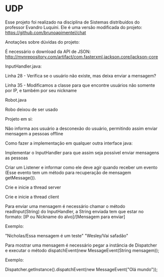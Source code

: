 # UDP

Esse projeto foi realizado na disciplina de Sistemas distribuídos do professor Evandro Luquini. Ele é uma versão modificada do projeto: https://github.com/brunoapimentel/chat

Anotações sobre dúvidas do projeto:

É necessário o download da API de JSON: http://mvnrepository.com/artifact/com.fasterxml.jackson.core/jackson-core

InputHandler.java:

Linha 28 - Verifica se o usuário não existe, mas deixa enviar a mensagem?

Linha 35 - Modificamos a classe para que encontre usuários não somente por IP, e também por seu nickname

Robot.java

Robo deixou de ser usado

Projeto em si:

Não informa aos usuário a desconexão do usuário, permitindo assim enviar mensagem a pessoas offline

Como fazer a implementação em qualquer outra interface java:

Implementar o InputHandler para que assim seja possível enviar mensagens as pessoas

Criar um Listener e informar como ele deve agir quando receber um evento (Esse evento tem um método para recuperação de mensagem getMessage()).

Crie e inicie a thread server

Crie e inicie a thread client

Para enviar uma mensagem é necessário chamar o método readInput(String) do InputHandler, a String enviada tem que estar no formato: [IP ou Nickname do alvo]/[Mensagem para enviar]

Exemplo:

"Nicholas/Essa mensagem é um teste"
"Wesley/Vai safadão"

Para mostrar uma mensagem é necessário pegar a instância de Dispatcher e executar o método dispatchEvent(new MessageEvent(String mensagem));

Exemplo:

Dispatcher.getInstance().dispatchEvent(new MessageEvent("Olá mundo"));
